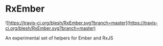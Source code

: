RxEmber
==============

![https://travis-ci.org/blesh/RxEmber.svg?branch=master](https://travis-ci.org/blesh/RxEmber.svg?branch=master)

An experimental set of helpers for Ember and RxJS